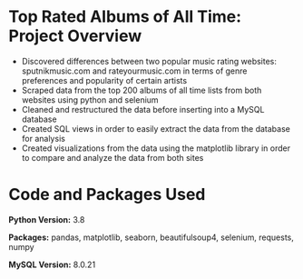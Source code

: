 # Top Rated Albums of All Time: Project Overview
* Discovered differences between two popular music rating websites: sputnikmusic.com and rateyourmusic.com in terms of genre preferences and popularity of certain artists
* Scraped data from the top 200 albums of all time lists from both websites using python and selenium
* Cleaned and restructured the data before inserting into a MySQL database
* Created SQL views in order to easily extract the data from the database for analysis
* Created visualizations from the data using the matplotlib library in order to compare and analyze the data from both sites

# Code and Packages Used
**Python Version:** 3.8

**Packages:** pandas, matplotlib, seaborn, beautifulsoup4, selenium, requests, numpy

**MySQL Version:** 8.0.21
